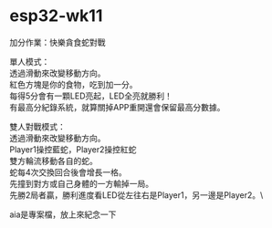 # esp32-wk11
加分作業：快樂貪食蛇對戰

單人模式：\
透過滑動來改變移動方向。\
紅色方塊是你的食物，吃到加一分。\
每得5分會有一顆LED亮起，LED全亮就勝利！\
有最高分紀錄系統，就算關掉APP重開還會保留最高分數據。

雙人對戰模式：\
透過滑動來改變移動方向。\
Player1操控藍蛇，Player2操控紅蛇\
雙方輪流移動各自的蛇。\
蛇每4次交換回合後會增長一格。\
先撞到對方或自己身體的一方輸掉一局。\
先勝2局者贏，勝利進度看LED從左往右是Player1，另一邊是Player2。\

aia是專案檔，放上來紀念一下
